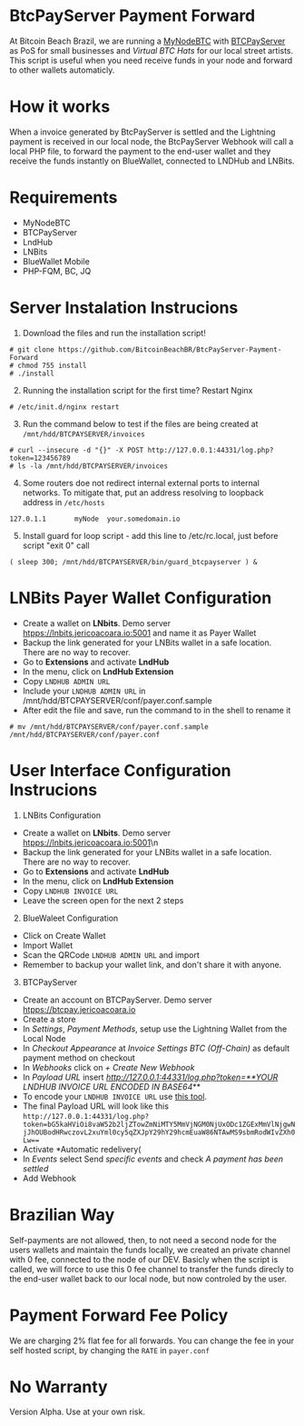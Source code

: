 # BtcPayServer Payment Forward
At Bitcoin Beach Brazil, we are running a [MyNodeBTC](https://mynodebtc.com) with [BTCPayServer](https://btcpayserver.org) as PoS for small businesses and *Virtual BTC Hats* for our local street artists. This script is useful when you need receive funds in your node and forward to other wallets automaticly. 

# How it works
When a invoice generated by BtcPayServer is settled and the Lightning payment is received in our local node, the BtcPayServer Webhook will call a local PHP file, to forward the payment to the end-user wallet and they receive the funds instantly on BlueWallet, connected to LNDHub and LNBits.

# Requirements
 - MyNodeBTC
 - BTCPayServer
 - LndHub
 - LNBits
 - BlueWallet Mobile
 - PHP-FQM, BC, JQ  

# Server Instalation Instrucions
1) Download the files and run the installation script! 
```
# git clone https://github.com/BitcoinBeachBR/BtcPayServer-Payment-Forward
# chmod 755 install
# ./install
```

2) Running the installation script for the first time? Restart Nginx
```
# /etc/init.d/nginx restart
```

3) Run the command below to test if the files are being created at ```/mnt/hdd/BTCPAYSERVER/invoices```
```
# curl --insecure -d "{}" -X POST http://127.0.0.1:44331/log.php?token=123456789
# ls -la /mnt/hdd/BTCPAYSERVER/invoices
```

4) Some routers doe not redirect internal external ports to internal networks. To mitigate that, put an address resolving to loopback address in ```/etc/hosts```
```
127.0.1.1       myNode  your.somedomain.io 
```

5) Install guard for loop script - add this line to /etc/rc.local, just before script "exit 0" call
```
( sleep 300; /mnt/hdd/BTCPAYSERVER/bin/guard_btcpayserver ) &
```

# LNBits Payer Wallet Configuration
 - Create a wallet on **LNbits**. Demo server [htpps://lnbits.jericoacoara.io:5001](htpps://lnbits.jericoacoara.io:5001) and name it as Payer Wallet
 - Backup the link generated for your LNBits wallet in a safe location. There are no way to recover.
 - Go to **Extensions** and activate **LndHub**
 - In the menu, click on **LndHub Extension**
 - Copy ```LNDHUB ADMIN URL```
 - Include your ```LNDHUB ADMIN URL``` in /mnt/hdd/BTCPAYSERVER/conf/payer.conf.sample
 - After edit the file and save, run the command to in the shell to rename it
```
# mv /mnt/hdd/BTCPAYSERVER/conf/payer.conf.sample /mnt/hdd/BTCPAYSERVER/conf/payer.conf
```


# User Interface Configuration Instrucions
1) LNBits Configuration
- Create a wallet on **LNbits**. Demo server [htpps://lnbits.jericoacoara.io:5001](htpps://lnbits.jericoacoara.io:5001)\n
- Backup the link generated for your LNBits wallet in a safe location. There are no way to recover.
- Go to **Extensions** and activate **LndHub**
- In the menu, click on **LndHub Extension**
- Copy ```LNDHUB INVOICE URL```
- Leave the screen open for the next 2 steps
  
2) BlueWaleet Configuration
- Click on Create Wallet
- Import Wallet
- Scan the QRCode ```LNDHUB ADMIN URL``` and import
- Remember to backup your wallet link, and don't share it with anyone. 
  
3) BTCPayServer 
- Create an account on BTCPayServer. Demo server [htpps://btcpay.jericoacoara.io](htpps://btcpay.jericoacoara.io)
- Create a store
- In *Settings*, *Payment Methods*, setup use the Lightning Wallet from the Local Node 
- In *Checkout Appearance* at *Invoice Settings*  *BTC (Off-Chain)* as default payment method on checkout
- In *Webhooks* click on *+ Create New Webhook* 
- In *Payload URL* insert *http://127.0.0.1:44331/log.php?token=**YOUR LNDHUB INVOICE URL ENCODED IN BASE64***
- To encode your ```LNDHUB INVOICE URL``` use [this tool](https://www.base64encode.org/).
- The final Payload URL will look like this
```http://127.0.0.1:44331/log.php?token=bG5kaHViOi8vaW52b2ljZTowZmNiMTY5MmVjNGM0NjUxODc1ZGExMmVlNjgwNjJhOUBodHRwczovL2xuYml0cy5qZXJpY29hY29hcmEuaW86NTAwMS9sbmRodWIvZXh0Lw==```
- Activate *Automatic redelivery(
- In *Events* select Send *specific events* and check *A payment has been settled*
- Add Webhook

# Brazilian Way
Self-payments are not allowed, then, to not need a second node for the users wallets and maintain the funds locally, we created an private channel with 0 fee, connected to the node of our DEV. Basicly when the script is called, we will force to use this 0 fee channel to transfer the funds direcly to the end-user wallet back to our local node, but now controled by the user. 

# Payment Forward Fee Policy
We are charging 2% flat fee for all forwards. You can change the fee in your self hosted script, by changing the ```RATE``` in ```payer.conf```

# No Warranty
Version Alpha. 
Use at your own risk. 



